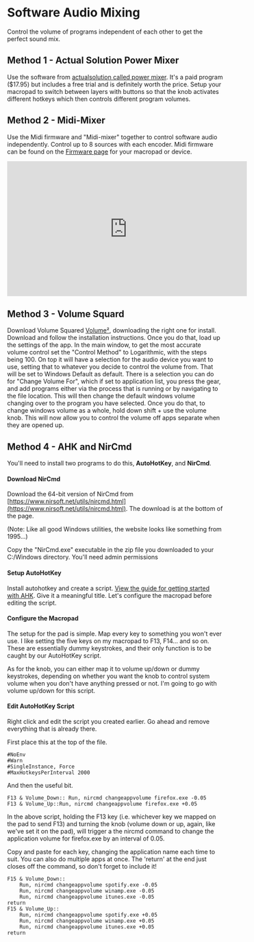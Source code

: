 # Software Audio Mixing

Control the volume of programs independent of each other to get the perfect sound mix. 

## Method 1 - Actual Solution Power Mixer

Use the software from [actualsolution called power mixer](https://actualsolution.com/power-mixer/). It's a paid program ($17.95) but includes a free trial and is definitely worth the price. Setup your macropad to switch between layers with buttons so that the knob activates different hotkeys which then controls different program volumes.

## Method 2 - Midi-Mixer

Use the Midi firmware and "Midi-mixer" together to control software audio independently. Control up to 8 sources with each encoder. Midi firmware can be found on the [Firmware page](/DownloadsAndFiles/firmware-download-list.html) for your macropad or device.

<center><iframe width="560" height="315" src="https://www.youtube.com/embed/wpA1vrWgPRY" title="YouTube video player" frameborder="0" allow="accelerometer; autoplay; clipboard-write; encrypted-media; gyroscope; picture-in-picture" allowfullscreen></iframe></center>

## Method 3 - Volume Squard

Download Volume Squared [Volume²](https://github.com/irzyxa/Volume2), downloading the right one for install. Download and follow the installation instructions. Once you do that, load up the settings of the app. In the main window, to get the most accurate volume control set the "Control Method" to Logarithmic, with the steps being 100. On top it will have a selection for the audio device you want to use, setting that to whatever you decide to control the volume from. That will be set to Windows Default as default. There is a selection you can do for "Change Volume For", which if set to application list, you press the gear, and add programs either via the process that is running or by navigating to the file location. This will then change the default windows volume changing over to the program you have selected. Once you do that, to change windows volume as a whole, hold down shift + use the volume knob. This will now allow you to control the volume off apps separate when they are opened up.

## Method 4 - AHK and NirCmd

You'll need to install two programs to do this, **AutoHotKey**, and **NirCmd**.

#### Download NirCmd
Download the 64-bit version of NirCmd from [https://www.nirsoft.net/utils/nircmd.html](https://www.nirsoft.net/utils/nircmd.html). The download is at the bottom of the page. 

(Note: Like all good Windows utilities, the website looks like something from 1995...)

Copy the "NirCmd.exe" executable in the zip file you downloaded to your C:/Windows directory. You'll need admin permissions

#### Setup AutoHotKey
Install autohotkey and create a script. [View the guide for getting started with AHK](#installing-and-using-autohotkey). Give it a meaningful title. Let's configure the macropad before editing the script.

#### Configure the Macropad

The setup for the pad is simple. Map every key to something you won't ever use. I like setting the five keys on my macropad to F13, F14... and so on. These are essentially dummy keystrokes, and their only function is to be caught by our AutoHotKey script.

As for the knob, you can either map it to volume up/down or dummy keystrokes, depending on whether you want the knob to control system volume when you don't have anything pressed or not. I'm going to go with volume up/down for this script.

#### Edit AutoHotKey Script

Right click and edit the script you created earlier. Go ahead and remove everything that is already there.

First place this at the top of the file.
```
#NoEnv
#Warn
#SingleInstance, Force
#MaxHotkeysPerInterval 2000
```

And then the useful bit.

```
F13 & Volume_Down:: Run, nircmd changeappvolume firefox.exe -0.05
F13 & Volume_Up::Run, nircmd changeappvolume firefox.exe +0.05
```

In the above script, holding the F13 key (i.e. whichever key we mapped on the pad to send F13) and turning the knob (volume down or up, again, like we've set it on the pad), will trigger a the nircmd command to change the application volume for firefox.exe by an interval of 0.05.

Copy and paste for each key, changing the application name each time to suit. You can also do multiple apps at once. The 'return' at the end just closes off the command, so don't forget to include it!

```
F15 & Volume_Down::
	Run, nircmd changeappvolume spotify.exe -0.05
	Run, nircmd changeappvolume winamp.exe -0.05
	Run, nircmd changeappvolume itunes.exe -0.05
return
F15 & Volume_Up::
	Run, nircmd changeappvolume spotify.exe +0.05
	Run, nircmd changeappvolume winamp.exe +0.05
	Run, nircmd changeappvolume itunes.exe +0.05
return
```
